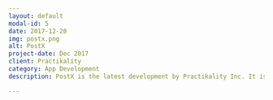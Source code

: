 ```yaml
---
layout: default
modal-id: 5
date: 2017-12-20
img: postx.png
alt: PostX
project-date: Dec 2017
client: Practikality
category: App Development
description: PostX is the latest development by Practikality Inc. It is a novel post generator and works simply by taking in the general requirements for your post and generating an aesthetically provoking text post which you can share with all your friends and family.

---
```

